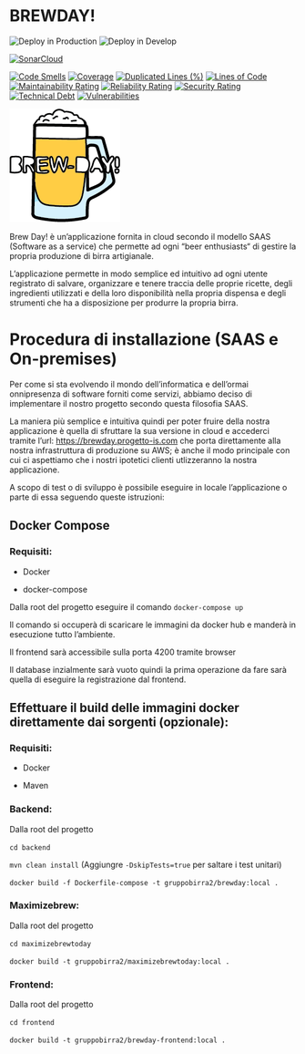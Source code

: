# BREWDAY!
![Deploy in Production](https://github.com/UnimibSoftEngCourse2021/progetto-birra-2-gruppo-birra-2/workflows/Deploy%20in%20Production/badge.svg?branch=main)
![Deploy in Develop](https://github.com/UnimibSoftEngCourse2021/progetto-birra-2-gruppo-birra-2/workflows/Deploy%20in%20Develop/badge.svg?branch=Develop)

[![SonarCloud](https://sonarcloud.io/images/project_badges/sonarcloud-white.svg)](https://sonarcloud.io/dashboard?id=UnimibSoftEngCourse2021_progetto-birra-2-gruppo-birra-2)

[![Code Smells](https://sonarcloud.io/api/project_badges/measure?project=UnimibSoftEngCourse2021_progetto-birra-2-gruppo-birra-2&metric=code_smells)](https://sonarcloud.io/dashboard?id=UnimibSoftEngCourse2021_progetto-birra-2-gruppo-birra-2)
[![Coverage](https://sonarcloud.io/api/project_badges/measure?project=UnimibSoftEngCourse2021_progetto-birra-2-gruppo-birra-2&metric=coverage)](https://sonarcloud.io/dashboard?id=UnimibSoftEngCourse2021_progetto-birra-2-gruppo-birra-2)
[![Duplicated Lines (%)](https://sonarcloud.io/api/project_badges/measure?project=UnimibSoftEngCourse2021_progetto-birra-2-gruppo-birra-2&metric=duplicated_lines_density)](https://sonarcloud.io/dashboard?id=UnimibSoftEngCourse2021_progetto-birra-2-gruppo-birra-2)
[![Lines of Code](https://sonarcloud.io/api/project_badges/measure?project=UnimibSoftEngCourse2021_progetto-birra-2-gruppo-birra-2&metric=ncloc)](https://sonarcloud.io/dashboard?id=UnimibSoftEngCourse2021_progetto-birra-2-gruppo-birra-2)
[![Maintainability Rating](https://sonarcloud.io/api/project_badges/measure?project=UnimibSoftEngCourse2021_progetto-birra-2-gruppo-birra-2&metric=sqale_rating)](https://sonarcloud.io/dashboard?id=UnimibSoftEngCourse2021_progetto-birra-2-gruppo-birra-2)
[![Reliability Rating](https://sonarcloud.io/api/project_badges/measure?project=UnimibSoftEngCourse2021_progetto-birra-2-gruppo-birra-2&metric=reliability_rating)](https://sonarcloud.io/dashboard?id=UnimibSoftEngCourse2021_progetto-birra-2-gruppo-birra-2)
[![Security Rating](https://sonarcloud.io/api/project_badges/measure?project=UnimibSoftEngCourse2021_progetto-birra-2-gruppo-birra-2&metric=security_rating)](https://sonarcloud.io/dashboard?id=UnimibSoftEngCourse2021_progetto-birra-2-gruppo-birra-2)
[![Technical Debt](https://sonarcloud.io/api/project_badges/measure?project=UnimibSoftEngCourse2021_progetto-birra-2-gruppo-birra-2&metric=sqale_index)](https://sonarcloud.io/dashboard?id=UnimibSoftEngCourse2021_progetto-birra-2-gruppo-birra-2)
[![Vulnerabilities](https://sonarcloud.io/api/project_badges/measure?project=UnimibSoftEngCourse2021_progetto-birra-2-gruppo-birra-2&metric=vulnerabilities)](https://sonarcloud.io/dashboard?id=UnimibSoftEngCourse2021_progetto-birra-2-gruppo-birra-2)

![Brew-Day!](./frontend/src/logo.PNG)

Brew Day! è un’applicazione fornita in cloud secondo il modello SAAS (Software as a service) che permette ad ogni “beer enthusiasts“ di gestire la propria produzione di birra artigianale.

L’applicazione permette in modo semplice ed intuitivo ad ogni utente registrato di salvare, organizzare e tenere traccia delle proprie ricette, degli ingredienti utilizzati e della loro disponibilità nella propria dispensa e degli strumenti che ha a disposizione per produrre la propria birra.


# Procedura di installazione (SAAS e On-premises)

Per come si sta evolvendo il mondo dell’informatica e dell’ormai onnipresenza di software forniti come servizi, abbiamo deciso di implementare il nostro progetto secondo questa filosofia SAAS.

La maniera più semplice e intuitiva quindi per poter fruire della nostra applicazione è quella di sfruttare la sua versione in cloud e accederci tramite l’url: https://brewday.progetto-is.com che porta direttamente alla nostra infrastruttura di produzione su AWS; è anche il modo principale con cui ci aspettiamo che i nostri ipotetici clienti utlizzeranno la nostra applicazione.


A scopo di test o di sviluppo è possibile eseguire in locale l’applicazione o parte di essa seguendo queste istruzioni:
 

## Docker Compose

### Requisiti:

- Docker

- docker-compose

Dalla root del progetto eseguire il comando 
`docker-compose up`

Il comando si occuperà di scaricare le immagini da docker hub e manderà in esecuzione tutto l’ambiente.

Il frontend sarà accessibile sulla porta 4200 tramite browser

Il database inzialmente sarà vuoto quindi la prima operazione da fare sarà quella di eseguire la registrazione dal frontend.

 

## Effettuare il build delle immagini docker direttamente dai sorgenti (opzionale):

### Requisiti: 

- Docker

- Maven

### Backend:

Dalla root del progetto

`cd backend`

`mvn clean install` (Aggiungre `-DskipTests=true` per saltare i test unitari)

`docker build -f Dockerfile-compose -t gruppobirra2/brewday:local .`

 

### Maximizebrew:

Dalla root del progetto

`cd maximizebrewtoday`

`docker build -t gruppobirra2/maximizebrewtoday:local .`

 

### Frontend:

Dalla root del progetto

`cd frontend`

`docker build -t gruppobirra2/brewday-frontend:local .`
